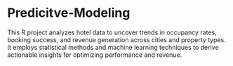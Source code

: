 # Predicitve-Modeling
This R project analyzes hotel data to uncover trends in occupancy rates, booking success, and revenue generation across cities and property types. It employs statistical methods and machine learning techniques to derive actionable insights for optimizing performance and revenue.
